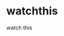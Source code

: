 watchthis
=========

watch this



































































































































